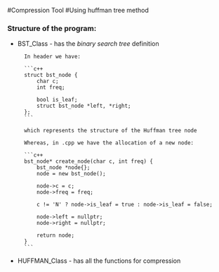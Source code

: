 #Compression Tool
#Using huffman tree method

### Structure of the program:

* BST_Class - has the *binary search tree* definition

        In header we have: 
        
        ```c++
        struct bst_node {
            char c;
            int freq;
            
            bool is_leaf;
            struct bst_node *left, *right;
        };
        ``` 
        
        which represents the structure of the Huffman tree node
        
        Whereas, in .cpp we have the allocation of a new node:
        
        ```c++
        bst_node* create_node(char c, int freq) {
            bst_node *node{};
            node = new bst_node();
        
            node->c = c;
            node->freq = freq;
        
            c != 'N' ? node->is_leaf = true : node->is_leaf = false;
        
            node->left = nullptr;
            node->right = nullptr;
        
            return node;
        }
        ```
* HUFFMAN_Class - has all the functions for compression        